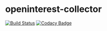 # openinterest-collector

[![Build Status](https://travis-ci.com/shawnhack/openinterest-collector.svg?branch=develop)](https://travis-ci.com/shawnhack/openinterest-collector)
[![Codacy Badge](https://api.codacy.com/project/badge/Grade/7721d070800f4c9ea153b00ff130d756)](https://app.codacy.com/app/shawnhack/openinterest-collector?utm_source=github.com&utm_medium=referral&utm_content=shawnhack/openinterest-collector&utm_campaign=badger)

